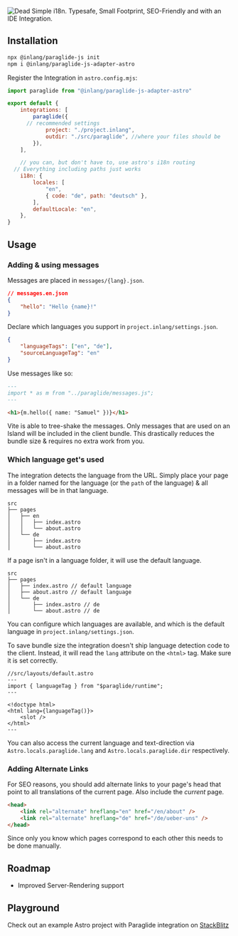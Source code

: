 ![Dead Simple i18n. Typesafe, Small Footprint, SEO-Friendly and with an IDE Integration.](https://cdn.jsdelivr.net/gh/opral/monorepo@latest/inlang/source-code/paraglide/paraglide-js-adapter-astro/assets/header.png)

<doc-features>
<doc-feature text-color="#0F172A" color="#E1EFF7" title="Uses astro:i18n for routing" image="https://cdn.jsdelivr.net/gh/opral/monorepo@latest/inlang/source-code/paraglide/paraglide-js-adapter-astro/assets/use-astro-i18n.png"></doc-feature>
<doc-feature text-color="#0F172A" color="#E1EFF7" title="Tiny Bundle Size" image="https://cdn.jsdelivr.net/gh/opral/monorepo@latest/inlang/source-code/paraglide/paraglide-js-adapter-astro/assets/bundle-size.png"></doc-feature>
<doc-feature text-color="#0F172A" color="#E1EFF7" title="Only ship what's on islands" image="https://cdn.jsdelivr.net/gh/opral/monorepo@latest/inlang/source-code/paraglide/paraglide-js-adapter-astro/assets/islands-only.png"></doc-feature>
</doc-features>

## Installation

```bash
npx @inlang/paraglide-js init
npm i @inlang/paraglide-js-adapter-astro
```

Register the Integration in `astro.config.mjs`:

```js
import paraglide from "@inlang/paraglide-js-adapter-astro"

export default {
	integrations: [
		paraglide({
      // recommended settings
			project: "./project.inlang",
			outdir: "./src/paraglide", //where your files should be
		}),
	],

	// you can, but don't have to, use astro's i18n routing
  // Everything including paths just works
	i18n: {
		locales: [
			"en",
			{ code: "de", path: "deutsch" },
		],
		defaultLocale: "en",
	},
}
```

## Usage

### Adding & using messages

Messages are placed in `messages/{lang}.json`.

```json
// messages.en.json
{
	"hello": "Hello {name}!"
}
```

Declare which languages you support in `project.inlang/settings.json`.

```json
{
	"languageTags": ["en", "de"],
	"sourceLanguageTag": "en"
}
```

Use messages like so:

```markdown
---
import * as m from "../paraglide/messages.js";
---

<h1>{m.hello({ name: "Samuel" })}</h1>
```

Vite is able to tree-shake the messages. Only messages that are used on an Island will be included in the client bundle. This drastically reduces the bundle size & requires no extra work from you.

### Which language get's used

The integration detects the language from the URL. Simply place your page in a folder named for the language (or the `path` of the language) & all messages will be in that language.

```filesystem
src
├── pages
│   ├── en
│   │   ├── index.astro
│   │   └── about.astro
│   └── de
│       ├── index.astro
│       └── about.astro
```

If a page isn't in a language folder, it will use the default language.

```filesystem
src
├── pages
│   ├── index.astro // default language
│   ├── about.astro // default language
│   └── de
│       ├── index.astro // de
│       └── about.astro // de
```

You can configure which languages are available, and which is the default language in `project.inlang/settings.json`.

To save bundle size the integration doesn't ship language detection code to the client. Instead, it will read the `lang` attribute on the `<html>` tag. Make sure it is set correctly.

```astro
//src/layouts/default.astro
---
import { languageTag } from "$paraglide/runtime";
---

<!doctype html>
<html lang={languageTag()}>
    <slot />
</html>
---
```

You can also access the current language and text-direction via `Astro.locals.paraglide.lang` and `Astro.locals.paraglide.dir` respectively.

### Adding Alternate Links

For SEO reasons, you should add alternate links to your page's head that point to all translations of the current page. Also include the _current_ page.

```html
<head>
	<link rel="alternate" hreflang="en" href="/en/about" />
	<link rel="alternate" hreflang="de" href="/de/ueber-uns" />
</head>
```

Since only you know which pages correspond to each other this needs to be done manually.

## Roadmap

- Improved Server-Rendering support

## Playground

Check out an example Astro project with Paraglide integration on [StackBlitz](https://stackblitz.com/~/github.com/LorisSigrist/paraglide-astro-example)
